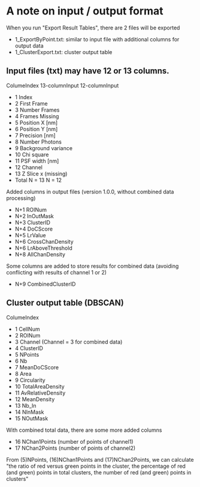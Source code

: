# A note on input / output format

When you run "Export Result Tables", there are 2 files will be exported

- 1_ExportByPoint.txt: similar to input file with additional columns for output data
- 1_ClusterExport.txt: cluster output table


## Input files (txt) may have 12 or 13 columns.

ColumeIndex		13-columnInput		12-columnInput	

- 1				Index				
- 2				First Frame	
- 3				Number Frames	
- 4				Frames Missing	
- 5				Position X [nm]	
- 6				Position Y [nm]	
- 7				Precision [nm]	
- 8				Number Photons	
- 9				Background variance	
- 10				Chi square	
- 11				PSF width [nm]	
- 12				Channel	
- 13				Z Slice				x (missing)
- Total			N = 13				N = 12

Added columns in output files (version 1.0.0, without combined data processing)

- N+1				ROINum
- N+2				InOutMask
- N+3				ClusterID
- N+4				DoCScore
- N+5				LrValue
- N+6				CrossChanDensity
- N+6				LrAboveThreshold
- N+8				AllChanDensity

Some columns are added to store results for combined data (avoiding conflicting with results of channel 1 or 2)

- N+9				CombinedClusterID


## Cluster output table (DBSCAN)

ColumeIndex
- 1				CellNum	
- 2				ROINum	
- 3				Channel			(Channel = 3 for combined data)
- 4				ClusterID	
- 5				NPoints	
- 6				Nb	
- 7				MeanDoCScore	
- 8				Area	
- 9				Circularity	
- 10				TotalAreaDensity	
- 11				AvRelativeDensity	
- 12				MeanDensity	
- 13				Nb_In	
- 14				NInMask	
- 15				NOutMask

With combined total data, there are some more added columns

- 16				NChan1Points	(number of points of channel1)
- 17				NChan2Points	(number of points of channel2)

From (5)NPoints, (16)NChan1Points and (17)NChan2Points, we can calculate "the ratio of red versus green points in the cluster, the percentage of red (and green) points in total clusters, the number of red (and green) points in clusters"
